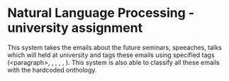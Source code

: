 # Natural Language Processing - university assignment
This system takes the emails about the future seminars, speeaches, talks which will held at university and tags these emails using specified tags (\<paragraph\>, <sentence>, <stime>, <etime>, <location>, <speaker>). This system is also able to classify all these emails with the hardcoded onthology.
